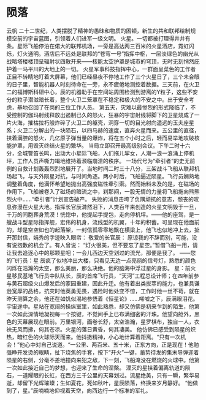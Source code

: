 # 陨落
云帆 
二十二世纪，人类摆脱了精神的愚昧和物质的困顿，新生的共和联邦绘制规模空前的宇宙蓝图，引领着人们进军一级文明。 
火星。一切都被打理得井井有条。星际飞船停泊在偌大的联邦机场，一旁是高达两三百米的火星酒店，霓虹闪烁，灯火通明。酒店后不远处是联邦的“苍穹一号”指挥中枢，一层淡绿色的幽光从战略塔楼楼顶呈辐射状四散开来——核能太空护罩是城市的穹顶，无时无刻悄然庇护着一马平川的大地上的一切。 
火星军事科技指挥中心，一群面呈菜色的工作者正目不转睛地盯着大屏幕，他们已经昼夜不停地工作了三个火星日了，三个未合眼的日子里，智能机器人时刻待命在一旁，永不疲倦地测控着数据。三天前，在火卫二的福博斯科研中心，辰的机器助手在空间站周围检测到游离的Y粒子，这些不安分的粒子潜滋暗长着，整个火卫二笼罩在不稳定和极大的不安之中。出于安全考虑，基地召回了在岗的三位工作人员。
第五天，灾难以最惨烈的形式降临了，不受控制的伽玛射线释放出遏制已久的怒火，狂暴的宇宙射线将脚下的卫星烧成了一片火海，摧枯拉朽般炸碎了火卫二的躯壳，洞穿一切的目光射向遥远的玉夫座星系；火卫二分解出的一块陨石，以四马赫的速度，直奔火星而来。五公里的直径，挟着满腔的怒火，几亿原子弹当量的爆炸，将在五个小时之后，轻而易举地攻破核能护罩，用毁灭终结火星的繁华。
当局立即召开最高级别会议。下午二时十六分，全城警笛长鸣，出动大小星际飞船，人们拖儿挈女，人潮一浪一浪涌上停机坪，工作人员声嘶力竭地维持着濒临崩溃的秩序。
一场代号为“牵引者”的史无前例的自救计划轰轰烈烈地展开了。当地时间二时三十八分，三架战斗飞船从联邦机场起飞，与天外陨星对抗，与时间角逐。两小时后，飞船逼近陨星。飞行员娴熟地调整着角度，他满怀希望地抛出高强度磁性牵引索。然而始料未及的是，在磁场的作用下，飞船被卷入了磁场的暗流之中，刹那间，一股无情的力量将飞船拖向熊熊烈火中……“牵引者”计划宣告破产。
失败的消息击垮了负隅顽抗的意志，颓丧的叹息弥漫在火星大地。指挥长官辰潸然泪下，人类百年来创造的火星文明毁于一旦，千万的同胞葬身荒漠！恍惚中，他提起手提包，走向停机坪。——他的座驾，是一艘战斗型星际指挥舰，宏伟的机身，流线型的机翼，十年的积蓄。可呈现在他面前的，却是空空如也的起落架，一封信孤零零地飘在横梁上，他飞也似地冲上去，扯开那封信，娟秀的字迹映入眼帘：
敬爱的长官辰：
原谅我的不辞而别，可能，没有说抱歉的机会了。有人曾说： “灯火很美，但不要忘了星空。”暂借飞船一用，请让我去追逐心中的那颗星吧；一会儿西边天空划过的流光，那便是我了。                                                     ——您的飞行员：星
辰疯了似地冲出大楼，只看见天边一点亮丽的信号灯，熟悉的颜色闪烁在浩瀚的太空，那么美丽，那么决绝。他的脑海中浮过星的身影。
星：前火星移民基地飞行员中队队长，辰的首席飞行员，“天河”工程总设计师；在四年前参与黄石超级火山爆发后的家园重建，因此升迁。他有着出类拔萃的能力，也兼具谦逊宽厚的品格，抗灾时他英勇无畏，遇险时他处变不惊，工作时他一丝不苟，就在昨天测算之余，他还在如饥似渴地参悟着《恒星论》……唏嘘之下，辰满眼泪花。
宇宙途中。星站在宽阔的操纵室里，如此熟悉，却又仿佛是初来乍到的陌生，他第一次如此深情地凝视每一个按键，不觉间手上已布满细密的汗珠。他望向舱外，黑色的天幕展现在眼前。万里银河，画卷长舒，太空浩瀚，星罗棋布，独自一人，衣袂无风而拂，何其苍凉。火星的落日黄昏，何其凄美。
他仿佛已感受到陨星的炽热，暗红色的火球际天而来。他抖擞精神，小心地计算着距离。“只有一次机会！”他心中对自己说道。“一公里、两百米、五十米，正东方向，正是现在！他勉强睁开发烫的眼睛，扯下烧焦的手套，按下“开火”一键，蓄势待发的集末导弹迎着陨星的右侧，分毫不差地撞向来犯之敌，下一刻，飞船淹没在燃烧的火球中。他第一次如此接近自己的梦想，也迎来了生命的涅槃。
湮灭的星挟着偏离轨道的陨石，一道耀眼的长虹，在西方三千公里的天幕划过。流星绝美，只有一瞬，繁华易逝，却留下光辉璀璨；生如夏花，死如秋叶，星辰陨落，终换来岁月静好。
“他做到了，星。”辰喃喃地仰视着天空，向西边行一个标准的军礼。 
